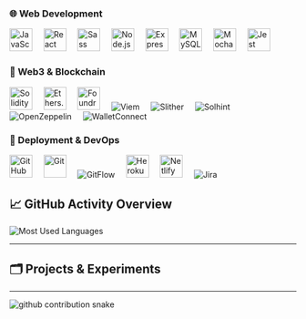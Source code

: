 ### 🌐 Web Development

<p align="left">
  <img src="https://cdn.jsdelivr.net/gh/devicons/devicon/icons/javascript/javascript-original.svg" width="40" alt="JavaScript" title="JavaScript" />&nbsp;&nbsp;&nbsp;&nbsp;
  <img src="https://cdn.jsdelivr.net/gh/devicons/devicon/icons/react/react-original.svg" width="40" alt="React" title="React" />&nbsp;&nbsp;&nbsp;&nbsp;
  <img src="https://cdn.jsdelivr.net/gh/devicons/devicon/icons/sass/sass-original.svg" width="40" alt="Sass" title="Sass" />&nbsp;&nbsp;&nbsp;&nbsp;
  <img src="https://cdn.jsdelivr.net/gh/devicons/devicon/icons/nodejs/nodejs-original.svg" width="40" alt="Node.js" title="Node.js" />&nbsp;&nbsp;&nbsp;&nbsp;
  <img src="https://cdn.jsdelivr.net/gh/devicons/devicon/icons/express/express-original.svg" width="40" alt="Express.js" title="Express.js" />&nbsp;&nbsp;&nbsp;&nbsp;
  <img src="https://cdn.jsdelivr.net/gh/devicons/devicon/icons/mysql/mysql-original.svg" width="40" alt="MySQL" title="MySQL" />&nbsp;&nbsp;&nbsp;&nbsp;
  <img src="https://cdn.jsdelivr.net/gh/devicons/devicon/icons/mocha/mocha-plain.svg" width="40" alt="Mocha/Chai" title="Mocha/Chai" />&nbsp;&nbsp;&nbsp;&nbsp;
  <img src="https://cdn.jsdelivr.net/gh/devicons/devicon/icons/jest/jest-plain.svg" width="40" alt="Jest" title="Jest" />
</p>

### 🔗 Web3 & Blockchain

<p align="left">
  <img src="https://cdn.jsdelivr.net/gh/devicons/devicon/icons/solidity/solidity-original.svg" width="40" alt="Solidity" title="Solidity" />&nbsp;&nbsp;&nbsp;&nbsp;
  <img src="https://raw.githubusercontent.com/ethers-io/ethers.js/master/docs/ethers-logo.png" width="40" alt="Ethers.js" title="Ethers.js" />&nbsp;&nbsp;&nbsp;&nbsp;
  <img src="https://raw.githubusercontent.com/foundry-rs/foundry/main/book/static/img/logo.svg" width="40" alt="Foundry" title="Foundry" />&nbsp;&nbsp;&nbsp;&nbsp;
  <img src="https://img.shields.io/badge/Viem-3C3C3C?style=for-the-badge&logoColor=white" alt="Viem" title="Viem" />&nbsp;&nbsp;&nbsp;&nbsp;
  <img src="https://img.shields.io/badge/Slither-3C3C3C?style=for-the-badge" alt="Slither" title="Slither" />&nbsp;&nbsp;&nbsp;&nbsp;
  <img src="https://img.shields.io/badge/Solhint-3C3C3C?style=for-the-badge" alt="Solhint" title="Solhint" />&nbsp;&nbsp;&nbsp;&nbsp;
  <img src="https://img.shields.io/badge/OpenZeppelin-3C3C3C?style=for-the-badge&logo=OpenZeppelin" alt="OpenZeppelin" title="OpenZeppelin" />&nbsp;&nbsp;&nbsp;&nbsp;
  <img src="https://img.shields.io/badge/WalletConnect-3C3C3C?style=for-the-badge" alt="WalletConnect" title="WalletConnect" />
</p>

### 🚀 Deployment & DevOps

<p align="left">
  <img src="https://cdn.jsdelivr.net/gh/devicons/devicon/icons/github/github-original.svg" width="40" alt="GitHub" title="GitHub" />&nbsp;&nbsp;&nbsp;&nbsp;
  <img src="https://cdn.jsdelivr.net/gh/devicons/devicon/icons/git/git-original.svg" width="40" alt="Git" title="Git" />&nbsp;&nbsp;&nbsp;&nbsp;
  <img src="https://img.shields.io/badge/GitFlow-3C3C3C?style=for-the-badge" alt="GitFlow" title="GitFlow" />&nbsp;&nbsp;&nbsp;&nbsp;
  <img src="https://cdn.jsdelivr.net/gh/devicons/devicon/icons/heroku/heroku-original.svg" width="40" alt="Heroku" title="Heroku" />&nbsp;&nbsp;&nbsp;&nbsp;
  <img src="https://cdn.jsdelivr.net/gh/devicons/devicon/icons/netlify/netlify-original.svg" width="40" alt="Netlify" title="Netlify" />&nbsp;&nbsp;&nbsp;&nbsp;
  <img src="https://img.shields.io/badge/Jira-0052CC?style=for-the-badge&logo=jira&logoColor=white" alt="Jira" title="Jira" />
</p>


## 📈 GitHub Activity Overview
![Most Used Languages](https://github-readme-stats-jceg67dy8-edwardveys-projects.vercel.app/api/top-langs?username=edwardvey&count_private=true)

---

## 🗂️ Projects & Experiments

---

<picture>
  <source media="(prefers-color-scheme: dark)" srcset="https://raw.githubusercontent.com/edwardvey/edwardvey/output/github-contribution-grid-snake-dark.svg" />
  <source media="(prefers-color-scheme: light)" srcset="https://raw.githubusercontent.com/edwardvey/edwardvey/output/github-contribution-grid-snake.svg" />
  <img alt="github contribution snake" src="https://raw.githubusercontent.com/edwardvey/edwardvey/output/github-contribution-grid-snake.svg" />
</picture>
